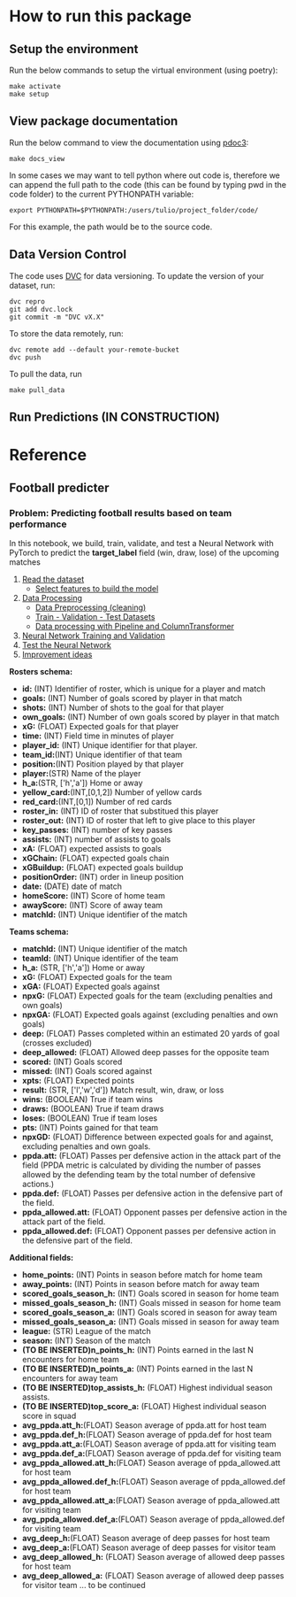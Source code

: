 # How to run this package

## Setup the environment

Run the below commands to setup the virtual environment (using poetry):

    make activate
    make setup

## View package documentation

Run the below command to view the documentation using [pdoc3](https://pdoc3.github.io/pdoc/doc/pdoc/#gsc.tab=0):

    make docs_view

In some cases we may want to tell python where out code is, therefore we can append the full path to the code (this can be found by typing pwd in the code folder) to the current PYTHONPATH variable:

    export PYTHONPATH=$PYTHONPATH:/users/tulio/project_folder/code/

For this example, the path would be to the source code.

## Data Version Control

The code uses [DVC](https://dvc.org/doc/start/data-management/data-versioning) for data versioning. To update the version of your dataset, run:

    dvc repro
    git add dvc.lock
    git commit -m "DVC vX.X"

To store the data remotely, run:

    dvc remote add --default your-remote-bucket
    dvc push

To pull the data, run

    make pull_data

## Run Predictions (IN CONSTRUCTION)


# Reference

## Football predicter

### Problem: Predicting football results based on team performance

In this notebook, we build, train, validate, and test a Neural Network with PyTorch to predict the __target_label__ field (win, draw, lose) of the upcoming matches

1. <a href="#1">Read the dataset</a>
    * <a href='#11'> Select features to build the model </a>
2. <a href="#2">Data Processing</a>
    * <a href="#21">Data Preprocessing (cleaning)</a>
    * <a href="#22">Train - Validation - Test Datasets</a>
    * <a href="#23">Data processing with Pipeline and ColumnTransformer</a>
3. <a href="#3">Neural Network Training and Validation</a>
4. <a href="#4">Test the Neural Network</a>
5. <a href="#5">Improvement ideas</a>


__Rosters schema:__ 
- __id:__ (INT) Identifier of roster, which is unique for a player and match
- __goals:__ (INT) Number of goals scored by player in that match
- __shots:__ (INT) Number of shots to the goal for that player
- __own_goals:__ (INT) Number of own goals scored by player in that match
- __xG:__ (FLOAT) Expected goals for that player
- __time:__ (INT) Field time in minutes of player
- __player_id:__ (INT) Unique identifier for that player.
- __team_id:__(INT) Unique identifier of that team
- __position:__(INT) Position played by that player
- __player:__(STR) Name of the player
- __h_a:__(STR, ['h','a']) Home or away
- __yellow_card:__(INT,[0,1,2]) Number of yellow cards
- __red_card:__(INT,[0,1]) Number of red cards
- __roster_in:__ (INT) ID of roster that substitued this player
- __roster_out:__ (INT) ID of roster that left to give place to this player
- __key_passes:__ (INT) number of key passes
- __assists:__ (INT) number of assists to goals
- __xA:__ (FLOAT) expected assists to goals
- __xGChain:__ (FLOAT) expected goals chain
- __xGBuildup:__ (FLOAT) expected goals buildup
- __positionOrder:__ (INT) order in lineup position
- __date:__ (DATE) date of match
- __homeScore:__ (INT) Score of home team
- __awayScore:__ (INT) Score of away team
- __matchId:__ (INT) Unique identifier of the match

__Teams schema:__
- __matchId:__ (INT) Unique identifier of the match
- __teamId:__ (INT) Unique identifier of the team
- __h_a:__ (STR, ['h','a']) Home or away
- __xG:__ (FLOAT) Expected goals for the team
- __xGA:__ (FLOAT) Expected goals against
- __npxG:__ (FLOAT) Expected goals for the team (excluding penalties and own goals)
- __npxGA:__ (FLOAT) Expected goals against (excluding penalties and own goals)
- __deep:__ (FLOAT) Passes completed within an estimated 20 yards of goal (crosses excluded)
- __deep_allowed:__ (FLOAT) Allowed deep passes for the opposite team
- __scored:__ (INT) Goals scored
- __missed:__ (INT) Goals scored against
- __xpts:__ (FLOAT) Expected points
- __result:__ (STR, ['l','w','d']) Match result, win, draw, or loss
- __wins:__ (BOOLEAN) True if team wins
- __draws:__ (BOOLEAN) True if team draws
- __loses:__ (BOOLEAN) True if team loses
- __pts:__ (INT) Points gained for that team
- __npxGD:__ (FLOAT) Difference between expected goals for and against, excluding penalties and own goals.
- __ppda.att:__ (FLOAT) Passes per defensive action in the attack part of the field (PPDA metric is calculated by dividing the number of passes allowed by the defending team by the total number of defensive actions.)
- __ppda.def:__ (FLOAT) Passes per defensive action in the defensive part of the field.
- __ppda_allowed.att:__ (FLOAT) Opponent passes per defensive action in the attack part of the field.
- __ppda_allowed.def:__ (FLOAT) Opponent passes per defensive action in the defensive part of the field.

__Additional fields:__
- __home_points:__ (INT) Points in season before match for home team
- __away_points:__ (INT) Points in season before match for away team
- __scored_goals_season_h:__ (INT) Goals scored in season for home team
- __missed_goals_season_h:__ (INT) Goals missed in season for home team
- __scored_goals_season_a:__ (INT) Goals scored in season for away team
- __missed_goals_season_a:__ (INT) Goals missed in season for away team
- __league:__ (STR) League of the match
- __season:__ (INT) Season of the match
- __(TO BE INSERTED)n_points_h:__ (INT) Points earned in the last N encounters for home team
- __(TO BE INSERTED)n_points_a:__ (INT) Points earned in the last N encounters for away team
- __(TO BE INSERTED)top_assists_h:__ (FLOAT) Highest individual season assists.
- __(TO BE INSERTED)top_score_a:__ (FLOAT) Highest individual season score in squad
- __avg_ppda.att_h:__(FLOAT) Season average of ppda.att for host team
- __avg_ppda.def_h:__(FLOAT) Season average of ppda.def for host team
- __avg_ppda.att_a:__(FLOAT) Season average of ppda.att for visiting team
- __avg_ppda.def_a:__(FLOAT) Season average of ppda.def for visiting team
- __avg_ppda_allowed.att_h:__(FLOAT) Season average of ppda_allowed.att for host team
- __avg_ppda_allowed.def_h:__(FLOAT) Season average of ppda_allowed.def for host team
- __avg_ppda_allowed.att_a:__(FLOAT) Season average of ppda_allowed.att for visiting team
- __avg_ppda_allowed.def_a:__(FLOAT) Season average of ppda_allowed.def for visiting team 
- __avg_deep_h:__(FLOAT) Season average of deep passes for host team
- __avg_deep_a:__(FLOAT) Season average of deep passes for visitor team
- __avg_deep_allowed_h:__ (FLOAT) Season average of allowed deep passes for host team
- __avg_deep_allowed_a:__ (FLOAT) Season average of allowed deep passes for visitor team
... to be continued
